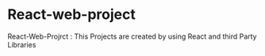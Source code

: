 # React-web-project
React-Web-Projrct  :  This Projects are created by using React and third Party Libraries
